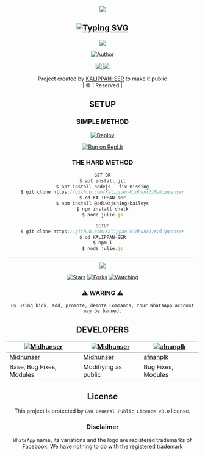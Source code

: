 <div align="center">
  <p align="center">
<img src=https://www.linkpicture.com/q/IMG_20220314_142824.png>
</p>

## [![Typing SVG](https://readme-typing-svg.herokuapp.com?font=Rockstar-ExtraBold&color=F33A6A&lines=WELCOME+TO+KALIPPANSER+WA+BOT+REPO;CREATED+BY+KALIPPAN+SIR;THIS+IS+A+USERBOT+PRIVATE+AND+PUBLIC+BOT;WITH+MORE+FEATHERS)](https://git.io/typing-svg)

 </a>
</p>


<div align="center">
  <p align="center">
<img src=https://www.linkpicture.com/q/20220313_142355_1.jpg>
</p>

  <p align="center">
<a href="https:"><img title="Author" src="https://img.shields.io/badge/Author--MIDHUN/KKALIPPAN-SER?color=blue&style=for-the-badge&logo=whatsapp"></a>
</p>
</div>
<p align="center">
  <a href="https://instagram.com/_midhun_x3__"><img src="https://img.shields.io/badge/Instagram-E4405F?style=for-the-badge&logo=instagram&logoColor=white"/> 
  <a href="https://wa.me/918281370025"><img src="https://img.shields.io/badge/WhatsApp-25D366?style=for-the-badge&logo=whatsapp&logoColor=white" />
</p>
</a>
<p align="center">
Project created by <a href="https://github.com/Kalippan-Midhunx3">KALIPPAN-SER</a> to make it public
    <br>
       | © |
        Reserved |
    <br> 
</p>

## SETUP
<div align="center"> 


  ### SIMPLE METHOD
  
[![Deploy](https://www.herokucdn.com/deploy/button.svg)](https://heroku.com/deploy?template=https://github.com/Kalippan-Midhunx3/Kalippanser.git)



  
[![Run on Repl.it](https://repl.it/badge/github/quiec/whatsAlfa)](https://replit.com/@KalippanSer/KALIPPANSER-OR?v=1)
  
### THE HARD METHOD
```js
GET QR
$ apt install git
$ apt install nodejs --fix-missing
$ git clone https://github.com/Kalippan-Midhunx3/Kalippanser
$ cd KALIPPAN-ser
$ npm install @adiwajshing/baileys
$ npm install chalk
$ node julie.js
```
      
```js
SETUP
$ git clone https://github.com/Kalippan-Midhunx3/Kalippanser
$ cd KALIPPAN-SER
$ npm i
$ node julie.js
```

----

  <p align="center">
  <a href="https://github.com/Kalippan-Midhunx3/Kalippanser/followers">
    
<a href="https://github.com/Kalippan-Midhunx3/">
<img src="https://img.shields.io/github/repo-size/cyberchekuthan/Kaztroserv1_v2?color=green&label=Repo%20total%20size&style=plastic">
<p align="center">
<a href="https://github.com/Kalippan-Midhunx3/followers"
<img title="Followers" src="https://img.shields.io/github/followers/Aj-fx?color=blue&style=flat-square"></a>
<a href="https://github.com/Kalippan-Midhunx3/Kalippanser/stargazers/"><img title="Stars" src="https://img.shields.io/github/stars/Kalippan-Midhunx3/Kalippanser?color=blue&style=flat-square"></a>
<a href="https://github.com/Kalippan-Midhunx3/Kalippanser"><img title="Forks" src="https://img.shields.io/github/forks/Kalippan-Midhunx3/Kalippanser?color=blue&style=flat-square"></a>
<a href="https://github.com/Kalippan-Midhunx3/Kalippanser/watchers"><img title="Watching" src="https://img.shields.io/github/watchers/Kalippan-Midhunx3/Kalippanser?label=Watchers&color=blue&style=flat-square"></a>
</p>
<div align="center">
    
### ⚠ WARING ⚠

```
By using kick, add, promote, demote Commands, Your WhatsApp account may be banned.

```
## DEVELOPERS
  <div align="center">
    
  [![Midhunser](https://github.com/Kalippan-Midhunx3.png?size=100)](https://github.com/Kalippan-Midhunx3) |  [![Midhunser](https://github.com/Kalippan-Midhunx3.png?size=100)](https://github.com/Kalippan-Midhunx3) | [![afnanplk](https://github.com/afnanplk.png?size=100)](https://github.com/afnanplk) 
----|----|---
[Midhunser](https://github.com/kalippan-minnuz)  | [Midhunser](https://github.com/Kalippan-minnuz) | [afnanplk](https://github.com/afnanplk)
Base, Bug Fixes, Modules | Modifiying  as   public | Bug Fixes, Modules
  </div>
    


## License
This project is protected by `GNU General Public Licence v3.0` license.

### Disclaimer
`WhatsApp` name, its variations and the logo are registered trademarks of Facebook. We have nothing to do with the registered trademark
